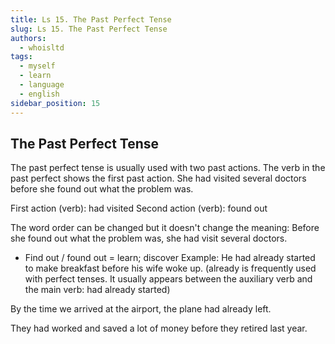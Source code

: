 ```yaml
---
title: Ls 15. The Past Perfect Tense
slug: Ls 15. The Past Perfect Tense
authors:
  - whoisltd
tags:
  - myself
  - learn
  - language
  - english
sidebar_position: 15
---
```


## The Past Perfect Tense

The past perfect tense is usually used with two past actions. The verb in the past perfect shows the first past action.
She had visited several doctors before she found out what the problem was.

First action (verb): had visited
Second action (verb): found out

The word order can be changed but it doesn't change the meaning:
Before she found out what the problem was, she had visit several doctors.

- Find out / found out = learn; discover
  Example:
  He had already started to make breakfast before his wife woke up.
  (already is frequently used with perfect tenses. It usually appears between the auxiliary verb and the main verb: had already started)

By the time we arrived at the airport, the plane had already left.

They had worked and saved a lot of money before they retired last year.
